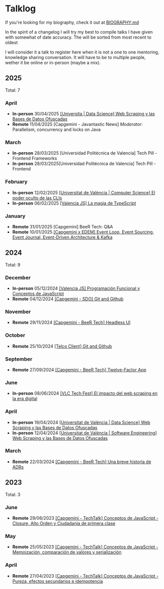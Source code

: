 # Talklog

If you're looking for my biography, check it out at [BIOGRAPHY.md](./BIOGRAPHY.md)

In the spirit of a changelog I will try my best to compile talks I have given with somewhat of date accuracy. The will be sorted from most recent to oldest

I will consider it a talk to register here when it is not a one to one mentoring, knowledge sharing conversation. It will have to be to multiple people, wether it be online or in-person (maybe a mix).

## 2025

Total: 7

### April

- **In-person** 30/04/2025 [[Universita | Data Science] Web Scraping y las Bases de Datos Ofuscadas]((https://github.com/jofaval/talks-about/blob/master/uv/web-scraping-y-las-bases-de-datos-ofuscadas/%5BNLP%5D%20Web%20Scraping%20y%20las%20Bases%20de%20Datos%20Ofuscadas.pdf))
- **Remote** 11/04/2025 [Capgemini - Javantastic News] _Moderator_: Parallelism, concurrency and locks on Java

### March

- **In-person** 28/03/2025 [Universidad Politécnica de Valencia] Tech Pill - Frontend Frameworks
- **In-person** 28/03/2025[Universidad Politécnica de Valencia] Tech Pill - Frontend

### February

- **In-person** 12/02/2025 [[Universitat de València | Computer Science] El poder oculto de las CLIs](./uv/el-poder-oculto-de-las-clis)
- **In-person** 06/02/2025 [[Valencia JS] La magia de TypeScript](./tech-talks/valencia-js/la-magia-de-typescript)

### January

- **Remote** 31/01/2025 [Capgemini] BeeR Tech: Q&A
- **Remote** 10/01/2025 [[Capgemini x EDEM] Event Loop, Event Sourcing, Event Journal, Event-Driven Architecture & Kafka](https://github.com/jofaval/talks-about/tree/master/knowledge-sharing/event-loop)

## 2024

Total: 9

### December

- **In-person** 05/12/2024 [[Valencia JS] Programación Funcional y Conceptos de JavaScript](https://www.meetup.com/valenciajs/events/303901269/)
- **Remote** 04/12/2024 [[Capgemini - SDO] Git and Github](https://github.com/jofaval/talks-about/tree/master/eShop-devtalk/git-and-github)

### November

- **Remote** 29/11/2024 [[Capgemini - BeeR Tech] Headless UI](https://github.com/jofaval/talks-about/tree/master/BeeR-Tech/headless-ui)

### October

- **Remote** 25/10/2024 [[Telco Client] Git and Github](https://github.com/jofaval/talks-about/tree/master/eShop-devtalk/git-and-github)

### September

- **Remote** 27/09/2024 [[Capgemini - BeeR Tech] Twelve-Factor App](https://github.com/jofaval/talks-about/tree/master/BeeR-Tech/twelve-factor-app)

### June

- **In-person** 08/06/2024 [[VLC Tech Fest] El impacto del web scraping en la era digital](https://www.youtube.com/watch?v=APTUWZtd8RI)

### April

- **In-person** 19/04/2024 [[Universitat de València | Data Science] Web Scraping y las Bases de Datos Ofuscadas](https://github.com/jofaval/talks-about/blob/master/uv/web-scraping-y-las-bases-de-datos-ofuscadas/%5BNLP%5D%20Web%20Scraping%20y%20las%20Bases%20de%20Datos%20Ofuscadas.pdf)
- **In-person** 12/04/2024 [[Universitat de València | Software Engineering] Web Scraping y las Bases de Datos Ofuscadas](https://github.com/jofaval/talks-about/blob/master/uv/web-scraping-y-las-bases-de-datos-ofuscadas/%5BREVISED%5D%20Web%20Scraping%20y%20las%20Bases%20de%20Datos%20Ofuscadas.pdf)

### March

- **Remote** 22/03/2024 [[Capgemini - BeeR Tech] Una breve historia de ADRs](https://github.com/jofaval/talks-about/tree/master/BeeR-Tech/adrs)

## 2023

Total: 3

### June

- **Remote** 29/06/2023 [[Capgemini - TechTalk] Conceptos de JavaScript - Closure, Alto Orden y Ciudadanía de primera clase](https://github.com/jofaval/talks-about/tree/master/concepts-of-js/closure-high-order-and-first-class-citizens)

### May

- **Remote** 25/05/2023 [[Capgemini - TechTalk] Conceptos de JavaScript - Memoización, comparación de valores y serialización](https://github.com/jofaval/talks-about/tree/master/concepts-of-js/memoization-serialization-and-value-comparison)

### April

- **Remote** 27/04/2023 [[Capgemini - TechTalk] Conceptps de JavaScript - Pureza, efectos secundarios e idempotencia](https://github.com/jofaval/talks-about/tree/master/concepts-of-js/pureness-side-effects-and-idempotence)
